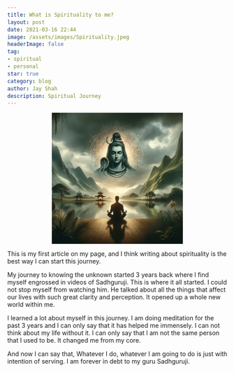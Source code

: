 ```yaml
---
title: What is Spirituality to me?
layout: post
date: 2021-03-16 22:44
image: /assets/images/Spirituality.jpeg
headerImage: false
tag:
- spiritual
- personal
star: true
category: blog
author: Jay Shah
description: Spiritual Journey
---
```



<img src="../assets/images/Spirituality.jpeg" alt="Spirituality" width="300" height="300" style="display: block; margin-left: auto; margin-right: auto;"/>


This is my first article on my page, and I think writing about spirituality is the best way I can start this journey.

My journey to knowing the unknown started 3 years back where I find myself engrossed in videos of Sadhguruji. This is where it all started. I could not stop myself from watching him. He talked about all the things that affect our lives with such great clarity and perception. It opened up a whole new world within me. 

I learned a lot about myself in this journey. I am doing meditation for the past 3 years and I can only say that it has helped me immensely. I can not think about my life without it. I can only say that I am not the same person that I used to be. It changed me from my core. 

And now I can say that, Whatever I do, whatever I am going to do is just with intention of serving.  I am forever in debt to my guru Sadhguruji.
